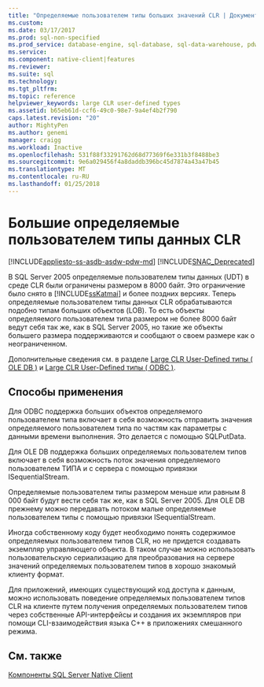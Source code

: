 ```yaml
---
title: "Определяемые пользователем типы больших значений CLR | Документы Microsoft"
ms.custom: 
ms.date: 03/17/2017
ms.prod: sql-non-specified
ms.prod_service: database-engine, sql-database, sql-data-warehouse, pdw
ms.service: 
ms.component: native-client|features
ms.reviewer: 
ms.suite: sql
ms.technology: 
ms.tgt_pltfrm: 
ms.topic: reference
helpviewer_keywords: large CLR user-defined types
ms.assetid: b65eb61d-ccf6-49c0-98e7-9a4ef4b2f790
caps.latest.revision: "20"
author: MightyPen
ms.author: genemi
manager: craigg
ms.workload: Inactive
ms.openlocfilehash: 531f88f33291762d68d77369f6e331b3f8488be3
ms.sourcegitcommit: 9e6a029456f4a8daddb396bc45d7874a43a47b45
ms.translationtype: MT
ms.contentlocale: ru-RU
ms.lasthandoff: 01/25/2018
---
```

# <a name="large-clr-user-defined-types"></a>Большие определяемые пользователем типы данных CLR
[!INCLUDE[appliesto-ss-asdb-asdw-pdw-md](../../../includes/appliesto-ss-asdb-asdw-pdw-md.md)]
[!INCLUDE[SNAC_Deprecated](../../../includes/snac-deprecated.md)]

  В SQL Server 2005 определяемые пользователем типы данных (UDT) в среде CLR были ограничены размером в 8000 байт. Это ограничение было снято в [!INCLUDE[ssKatmai](../../../includes/sskatmai-md.md)] и более поздних версиях. Теперь определяемые пользователем типы данных CLR обрабатываются подобно типам больших объектов (LOB). То есть объекты определяемого пользователем типа размером не более 8000 байт ведут себя так же, как в SQL Server 2005, но такие же объекты большего размера поддерживаются и сообщают о своем размере как о неограниченном.  
  
 Дополнительные сведения см. в разделе [Large CLR User-Defined типы &#40; OLE DB &#41;](../../../relational-databases/native-client/ole-db/large-clr-user-defined-types-ole-db.md) и [Large CLR User-Defined типы &#40; ODBC &#41;](../../../relational-databases/native-client/odbc/large-clr-user-defined-types-odbc.md).  
  
## <a name="use-cases"></a>Способы применения  
 Для ODBC поддержка больших объектов определяемого пользователем типа включает в себя возможность отправить значения определяемого пользователем типа по частям как параметры с данными времени выполнения. Это делается с помощью SQLPutData.  
  
 Для OLE DB поддержка больших определяемых пользователем типов включает в себя возможность поток значения определяемого пользователем ТИПА и с сервера с помощью привязки ISequentialStream.  
  
 Определяемые пользователем типы размером меньше или равным 8 000 байт будут вести себя так же, как в SQL Server 2005. Для OLE DB прежнему можно передавать потоком малые определяемые пользователем типы с помощью привязки ISequentialStream.  
  
 Иногда собственному коду будет необходимо понять содержимое определяемых пользователем типов CLR, но не придется создавать экземпляр управляющего объекта. В таком случае можно использовать пользовательскую сериализацию для преобразования на сервере значений определяемых пользователем типов в хорошо знакомый клиенту формат.  
  
 Для приложений, имеющих существующий код доступа к данным, можно использовать поведение определяемых пользователем типов CLR на клиенте путем получения определяемых пользователем типов через собственные API-интерфейсы и создания их экземпляров при помощи CLI-взаимодействия языка C++ в приложениях смешанного режима.  
  
## <a name="see-also"></a>См. также  
 [Компоненты SQL Server Native Client](../../../relational-databases/native-client/features/sql-server-native-client-features.md)  
  
  
